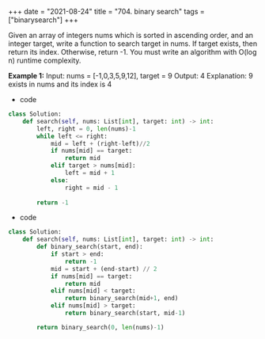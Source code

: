 +++
date = "2021-08-24"
title = "704. binary search"
tags = ["binarysearch"]
+++

Given an array of integers nums which is sorted in ascending order, and an integer target, write a function to search target in nums. If target exists, then return its index. Otherwise, return -1.
You must write an algorithm with O(log n) runtime complexity.
 
**Example 1:**
Input: nums = [-1,0,3,5,9,12], target = 9 Output: 4 Explanation: 9 exists in nums and its index is 4

- code
```py
class Solution:
    def search(self, nums: List[int], target: int) -> int:
        left, right = 0, len(nums)-1
        while left <= right:
            mid = left + (right-left)//2
            if nums[mid] == target:
                return mid
            elif target > nums[mid]:
                left = mid + 1
            else:
                right = mid - 1
                
        return -1

```
- code
```py
class Solution:
    def search(self, nums: List[int], target: int) -> int:
        def binary_search(start, end):
            if start > end:
                return -1
            mid = start + (end-start) // 2
            if nums[mid] == target:
                return mid
            elif nums[mid] < target:
                return binary_search(mid+1, end)
            elif nums[mid] > target:
                return binary_search(start, mid-1)

        return binary_search(0, len(nums)-1)

```
